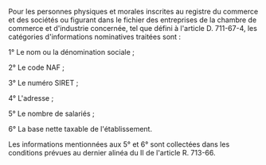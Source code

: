 Pour les personnes physiques et morales inscrites au registre du commerce et des sociétés ou figurant dans le fichier des entreprises de la chambre de commerce et d'industrie concernée, tel que défini à l'article D. 711-67-4, les catégories d'informations nominatives traitées sont :

1° Le nom ou la dénomination sociale ;

2° Le code NAF ;

3° Le numéro SIRET ;

4° L'adresse ;

5° Le nombre de salariés ;

6° La base nette taxable de l'établissement.

Les informations mentionnées aux 5° et 6° sont collectées dans les conditions prévues au dernier alinéa du II de l'article R. 713-66.
